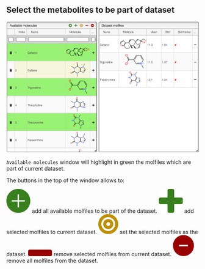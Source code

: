## Select the metabolites to be part of dataset

<img src="images/setup.png">

`Available molecules` window will highlight in green the molfiles which are part of current dataset.

The buttons in the top of the window allows to:

<img src="images/fas-fa-plus-circle.png"> add all available molfiles to be part of the dataset.
<img src="images/fa-plus.png"> add selected molfiles to current dataset.
<img src="images/fa-bullseye.png"> set the selected molfiles as the dataset.
<img src="images/fa-minus.png"> remove selected molfiles from current dataset.
<img src="images/fas-fa-plus-minus.png"> remove all molfiles from the dataset.
